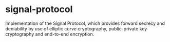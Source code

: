 # signal-protocol
Implementation of the Signal Protocol, which provides forward secrecy and deniability by use of elliptic curve cryptography, public-private key cryptography and end-to-end encryption.
